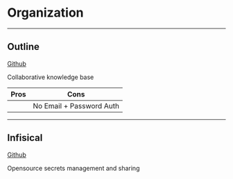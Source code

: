 # Organization

---

## Outline

[Github](https://github.com/outline/outline)

Collaborative knowledge base

| Pros | Cons                     |
| ---- | ------------------------ |
|      | No Email + Password Auth |

---

## Infisical

[Github](https://github.com/Infisical/infisical)

Opensource secrets management and sharing

